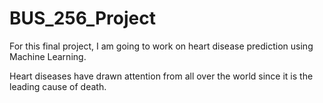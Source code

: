 # BUS_256_Project

For this final project, I am going to work on heart disease prediction using Machine Learning.

Heart diseases have drawn attention from all over the world since it is the leading cause of death.
